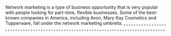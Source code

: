 Network marketing is a type of business opportunity that is very popular with people looking for part-time, flexible businesses. Some of the best-known companies in America, including Avon, Mary Kay Cosmetics and Tupperware, fall under the network marketing umbrella.
<a href="https://socialmedialisteningss.weebly.com/blog/good-qualities-of-seo-experts">.</a>
<a href="https://communitybuildingsc.weebly.com/blog/getting-site-traffic-using-seo">.</a>
<a href="https://socialmediamanagementsc.weebly.com/blog/guidelines-go-for-the-best-seo-company">.</a>
<a href="https://dynamiccontentinemailsscc.weebly.com/blog/getting-people-your-site-with-seo-is-good-but-are-you-able-to-keep-them-there">.</a>
<a href="https://customerreviewsandtestimonialssc.weebly.com/blog/heres-how-you-can-select-correct-way-seo-company-to-optimize-your-website">.</a>
<a href="https://emotionalmarketingscc.weebly.com/blog/getting-the-idea-of-seo-writing">.</a>
<a href="https://communityforumsformarketingscc.weebly.com/blog/get-top-ranking-which-seo-services-provider-does-not-claim-our">.</a>
<a href="https://onlineeventpromotionsc.weebly.com/blog/get-traffic-with-seo-thinking">.</a>
<a href="https://mobile-friendlywebsitessc.weebly.com/blog/getting-one-seo-links-uncomplicated-shot-and-free-way">.</a>
<a href="https://onlinemarketingmetricssc.weebly.com/blog/getting-better-seo-results-on-wordpress">.</a>
<a href="https://geotargetingsc.weebly.com/blog/free-seo-tools-are-usually-vital-to-any-and-all-internet-marketers">.</a>
<a href="https://customersegmentationsc.weebly.com/blog/get-100-per-seo-article-how-that-you-should-a-highly-paid-seo-writer">.</a>
<a href="https://influencermarketingtrendssc.weebly.com/blog/get-web-site-seen-with-improved-seo">.</a>
<a href="https://socialcommercesc.weebly.com/blog/get-ranked-through-internet-search-engine-optimization-seo">.</a>
<a href="https://growthhackingstrategiessc.weebly.com/blog/fraud-seo-professionals-build-a-crisis-in-profession-for-the-true-professionals">.</a>
<a href="https://reputationmarketingsc.weebly.com/blog/five-things-your-grandfather-never-informed-you-about-seo">.</a>
<a href="https://voicesearchoptimizationsc.weebly.com/blog/freelance-seo-specialists-vs-seo-companies">.</a>
<a href="https://location-basedmarketingscc.weebly.com/blog/five-steps-to-great-seo-content">.</a>
<a href="https://marketingmeasurementssc.weebly.com/blog/free-website-seo-and-traffic-for-beginners">.</a>
<a href="https://fastonlinemarketings.weebly.com/blog/flash-is-bad-for-seo-google-rankings-and-other-seo-myths">.</a>
<a href="https://videostorytellingsc.weebly.com/blog/ok-so-youve-submitted">.</a>
<a href="https://brandstorytellingsc.weebly.com/blog/how-in-order-to-become-a-seo-expert-after-a-short-time">.</a>
<a href="https://personalizationinmarketingsc.weebly.com/blog">.</a>
<a href="https://onlinemarketresearchsc.weebly.com/blog/first-class-website-names-to-select-for-seo">.</a>
<a href="https://landingpageoptimizationsc.weebly.com/blog/may-21st-2024">.</a>
<a href="https://influencercollaborationssc.weebly.com/blog/find-a-cost-effective-seo-service-might-help-to-prevent-should-know">.</a>
<a href="https://employeeadvocacyindigitalmarketingsc.weebly.com/blog/five-tricks-for-choosing-a-search-engine-optimisation-company">.</a>
<a href="https://visionmarketingz.weebly.com/home/five-free-useful-seo-tools">.</a>
<a href="https://growownbusiness.weebly.com/home/finding-a-search-engine-optimisation-service-provider-to-work-with">.</a>
<a href="https://visualsearchoptimizationssc.weebly.com/blog/five-stuff-you-can-do-today-improve-your-seo">.</a>
<a href="https://socialmediainfluencersscc.weebly.com/blog/how-pick-from-a-professional-seo-company">.</a>
<a href="https://cross-channelmarketingintegrationsc.weebly.com/blog/how-make-use-of-of-seo-additional-medications-money">.</a>
<a href="https://onlinecustomerservicesc.weebly.com/blog/how-cord-less-mouse-with-wordpress-seo-plugins">.</a>
<a href="https://customerjourneymappingsc.weebly.com/blog/how-decide-on-the-right-seo-consultant-for-little">.</a>
<a href="https://digitalmarketingcertificationssc.weebly.com/blog/how-easy-wp-seo-can-transform-your-life-wordpress-on-page-seo">.</a>
<a href="https://personalizationinmarketingsc.weebly.com/blog/how-to-organize-your-website-seo">.</a>
<a href="https://growownbusiness.weebly.com/home/how-to-get-a-trusted-seo-insurer">.</a>
<a href="https://videostorytellingsc.weebly.com/blog/how-to-obtain-the-cheapest-price-on-your-seo-project">.</a>
<a href="https://landingpageoptimizationsc.weebly.com/blog/how-choose-an-excellent-seo-agency">.</a>
<a href="https://onlinemarketresearchsc.weebly.com/blog/how-in-order-to-best-wordpress-seo">.</a>
<a href="https://employeeadvocacyindigitalmarketingsc.weebly.com/blog/how-to-analyze-seo-success-with-corporate-training">.</a>
<a href="https://visionmarketingz.weebly.com/home/how-to-promote-your-search-marketing-services">.</a>
<a href="https://visualsearchoptimizationssc.weebly.com/blog/how-to-seo-the-basics-of-on-site-search-engine-optimization">.</a>
<a href="https://location-basedmarketingscc.weebly.com/blog/how-top-seo-online-writer-worked-magic-tiny-site-traffic">.</a>
<a href="https://reputationmarketingsc.weebly.com/blog/how-to-discover-a-real-seo-promoter">.</a>
<a href="https://fastonlinemarketings.weebly.com/blog/how-white-hat-seo-optimization-can-produce-you-top-rankings">.</a>
<a href="https://growthhackingstrategiessc.weebly.com/blog/how-employ-seo-on-a-tight-budget-and-still-achieve-success">.</a>
<a href="https://geotargetingsc.weebly.com/blog/i-needed-internet-visitors-to-make-money-so-i-talked-to-seo-consultants">.</a>
<a href="https://socialmedialisteningss.weebly.com/blog/how-important-can-seo-be">.</a>
<a href="https://onlinemarketingmetricssc.weebly.com/blog/hiring-a-search-engine-optimization-constultant-10-logic-behind-why-you-should">.</a>
<a href="https://communitybuildingsc.weebly.com/blog/how-a-seo-company-can-help-your-business">.</a>
<a href="https://socialmediamanagementsc.weebly.com/blog/how-you-are-able-to-a-reasonable-seo-expert">.</a>
<a href="https://onlineeventpromotionsc.weebly.com/blog/hiring-a-search-engine-marketing-company-for-ones-business">.</a>
<a href="https://mobile-friendlywebsitessc.weebly.com/blog/hiring-the-right-seo-company">.</a>
<a href="https://customerreviewsandtestimonialssc.weebly.com/blog/how-to-be-able-to-a-true-and-reliable-seo-company">.</a>
<a href="https://emotionalmarketingscc.weebly.com/blog/honest-in-depth-seo-elite-review">.</a>
<a href="https://dynamiccontentinemailsscc.weebly.com/blog/how-good-is-your-seo-constructing-company">.</a>
<a href="https://communityforumsformarketingscc.weebly.com/blog/is-seo-a-scheme-find-out-the-truth-about-which-is-actually">.</a>
<a href="https://socialcommercesc.weebly.com/blog/is-outsourcing-seo-a-competent-business-thought">.</a>
<a href="https://influencermarketingtrendssc.weebly.com/blog/introducing-seo-to-beginners-and-novices">.</a>
<a href="https://customersegmentationsc.weebly.com/blog/important-points-to-be-considered-during-seo-promotion">.</a>
<a href="https://voicesearchoptimizationsc.weebly.com/blog/importance-of-seo-training">.</a>
<a href="https://marketingmeasurementssc.weebly.com/blog/importance-of-genuine-seo-techniques">.</a>
<a href="https://mobilepaymentintegrationsssc.weebly.com/blog/how-to-pick-from-the-right-seo-service">.</a>
<a href="https://user-generatedcontentsc.weebly.com/blog/how-seo-can-help-your-company-grow">.</a>
<a href="https://testinginonlinecampaignssc.weebly.com/blog/how-to-decide-a-good-seo-producer">.</a>
<a href="https://livestreamingforbrandssc.weebly.com/blog/how-seo-companies-make-thousands-but-do-practically-nothing">.</a>
<a href="https://inboundmarketingsc.weebly.com/blog/how-real-seo-analysis-works">.</a>
<a href="https://networkmarketingopportunitiessc.weebly.com/blog/how-to-perform-seo-for-google-part-1">.</a>
<a href="https://onlinecontestpromotionssc.weebly.com/blog/how-stay-away-from-seo-pretenders-ruining-goal">.</a>
<a href="https://behavioraltargetingsc.weebly.com/blog/how-seo-specialists-rule-the-online-marketing-world">.</a>
<a href="https://responsiveemaildesignssc.weebly.com/blog/how-to-set-up-a-search-engine-optimisation-campaign-in-the-week">.</a>
<a href="https://brandauthenticityindigitalcampaignssc.weebly.com/blog/how-to-stay-an-seo-ninja">.</a>
<a href="https://nativeadvertisingsc.weebly.com/blog/how-can-seo-help-your-service">.</a>
<a href="https://podcastadvertisingsc.weebly.com/blog/how-a-search-engine-company-can-push-your-organization-higher">.</a>
<a href="https://digitalmarketingethicssc.weebly.com/blog/how-are-you-able-to-find-top-seo-lessons">.</a>
<a href="https://chatmarketingsc.weebly.com/blog/how-are-seo-and-web-hosting-related">.</a>
<a href="https://webinarmarketingssc.weebly.com/blog/how-a-search-engine-agency-helps">.</a>
<a href="https://influencercollaborationssc.weebly.com/blog/how-in-order-to-for-an-exceptional-seo-expert">.</a>
<a href="https://brandstorytellingsc.weebly.com/blog/how-additional-medications-money-with-seo">.</a>

